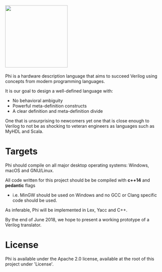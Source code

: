 # <image src="Assets/Logo/400.png" height="200px"/>
Phi is a hardware description language that aims to succeed Verilog using concepts from modern programming languages.

It is our goal to design a well-defined language with:
* No behavioral ambiguity
* Powerful meta-definition constructs
* A clear definition and meta-definition divide

One that is unsurprising to newcomers yet one that is close enough to Verilog to not be as shocking to veteran engineers as languages such as MyHDL and Scala.

# Targets
Phi should compile on all major desktop operating systems: Windows, macOS and GNU/Linux. 

All code written for this project should be be compiled with **c++14** and **pedantic** flags
* i.e. MinGW should be used on Windows and no GCC or Clang specific code should be used.

As inferable, Phi will be implemented in Lex, Yacc and C++.

By the end of June 2018, we hope to present a working prototype of a Verilog translator.

# License
Phi is available under the Apache 2.0 license, available at the root of this project under 'License'.
